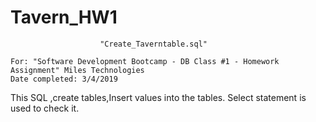 # Tavern_HW1

						"Create_Taverntable.sql"
	
	For: "Software Development Bootcamp - DB Class #1 - Homework Assignment" Miles Technologies
	Date completed: 3/4/2019
  This SQL ,create tables,Insert values into the tables.
  Select statement is used to check it.
	
